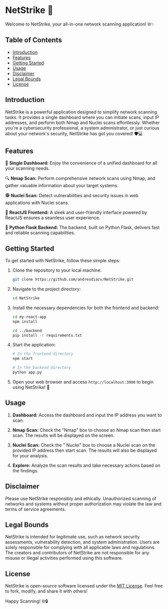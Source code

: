 # NetStrike 🚀

Welcome to NetStrike, your all-in-one network scanning application! 🌐✨

## Table of Contents
- [Introduction](#introduction)
- [Features](#features)
- [Getting Started](#getting-started)
- [Usage](#usage)
- [Disclaimer](#disclaimer)
- [Legal Bounds](#legal-bounds)
- [License](#license)

## Introduction

NetStrike is a powerful application designed to simplify network scanning tasks. It provides a single dashboard where you can initiate scans, input IP addresses, and perform both Nmap and Nuclei scans effortlessly. Whether you're a cybersecurity professional, a system administrator, or just curious about your network's security, NetStrike has got you covered! 🛡️💻

## Features

🌟 **Single Dashboard:** Enjoy the convenience of a unified dashboard for all your scanning needs.

🔍 **Nmap Scan:** Perform comprehensive network scans using Nmap, and gather valuable information about your target systems.

🕵️ **Nuclei Scan:** Detect vulnerabilities and security issues in web applications with Nuclei scans.

💼 **ReactJS Frontend:** A sleek and user-friendly interface powered by ReactJS ensures a seamless user experience.

🐍 **Python Flask Backend:** The backend, built on Python Flask, delivers fast and reliable scanning capabilities.

## Getting Started

To get started with NetStrike, follow these simple steps:

1. Clone the repository to your local machine:

   ```bash
   git clone https://github.com/andresdiazv/NetStrike.git
   ```

2. Navigate to the project directory:

   ```bash
   cd NetStrike
   ```

3. Install the necessary dependencies for both the frontend and backend:

   ```bash
   cd my-react-app
   npm install
   ```

   ```bash
   cd ../backend
   pip install -r requirements.txt
   ```

4. Start the application:

   ```bash
   # In the frontend directory
   npm start

   # In the backend directory
   python app.py
   ```

5. Open your web browser and access `http://localhost:3000` to begin using NetStrike! 🎉

## Usage

1. **Dashboard:** Access the dashboard and input the IP address you want to scan.

2. **Nmap Scan:** Check the "Nmap" box to choose an Nmap scan then start scan. The results will be displayed on the screen.

3. **Nuclei Scan:** Check the " Nuclei" box to choose a Nuclei scan on the provided IP address then start scan. The results will also be displayed for your analysis.

4. **Explore:** Analyze the scan results and take necessary actions based on the findings.

## Disclaimer

Please use NetStrike responsibly and ethically. Unauthorized scanning of networks and systems without proper authorization may violate the law and terms of service agreements.

## Legal Bounds

NetStrike is intended for legitimate use, such as network security assessments, vulnerability detection, and system administration. Users are solely responsible for complying with all applicable laws and regulations. The creators and contributors of NetStrike are not responsible for any misuse or illegal activities performed using this software.

## License

NetStrike is open-source software licensed under the [MIT License](LICENSE). Feel free to fork, modify, and share it with others!

Happy Scanning! 🌐🔒
